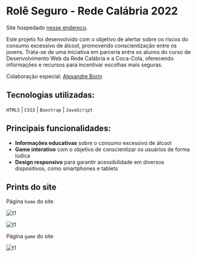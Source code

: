 # Rolê Seguro - Rede Calábria 2022

Site hospedado [nesse endereço](https://joaolandsmann.github.io/roleSeguro/).

Este projeto foi desenvolvido com o objetivo de alertar sobre os riscos do consumo excessivo de álcool, promovendo conscientização entre os jovens. Trata-se de uma iniciativa em parceria entre os alunos do curso de Desenvolvimento Web da Rede Calábria e a Coca-Cola, oferecendo informações e recursos para incentivar escolhas mais seguras.

Colaboração especial: [Alexandre Borin](https://github.com/ABorin0723)

## Tecnologias utilizadas:

`HTML5` | `CSS3` | `Boostrap` | `JavaScript`

## Principais funcionalidades:

- **Informações educativas** sobre o consumo excessivo de álcool
- **Game interativo** com o objetivo de conscientizar os usuários de forma lúdica
- **Design responsivo** para garantir acessibilidade em diversos dispositivos, como smartphones e tablets


## Prints do site

Página `home` do site

![t1](https://github.com/user-attachments/assets/217bf9ec-d167-4e22-b825-790a7a8a16d9)


![t1](https://github.com/user-attachments/assets/560b2fbe-1669-4310-b1b9-7d89e7e377f5)

Página `game` do site

![t1](https://github.com/user-attachments/assets/0de12f69-c91c-40fe-8ba5-8d088f7390f6)

